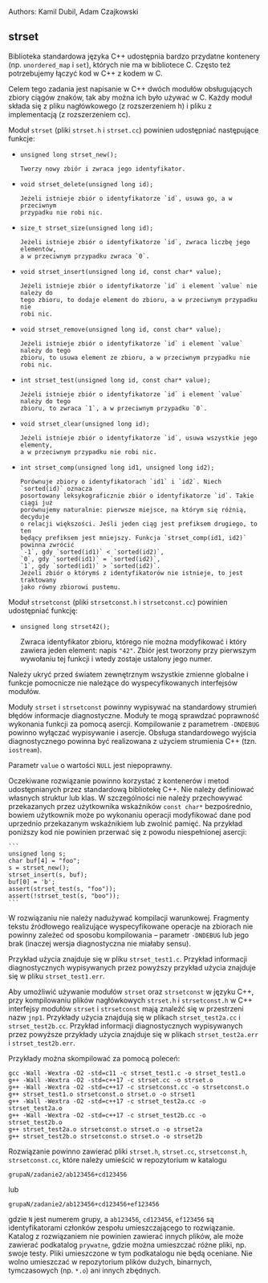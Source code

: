 Authors: Kamil Dubil, Adam Czajkowski

## strset

Biblioteka standardowa języka C++ udostępnia bardzo przydatne kontenery
(np. `unordered_map` i `set`), których nie ma w bibliotece C. Często też
potrzebujemy łączyć kod w C++ z kodem w C.

Celem tego zadania jest napisanie w C++ dwóch modułów obsługujących zbiory
ciągów znaków, tak aby można ich było używać w C. Każdy moduł składa się z pliku
nagłówkowego (z rozszerzeniem h) i pliku z implementacją (z rozszerzeniem cc).

Moduł `strset` (pliki `strset.h` i `strset.cc`) powinien udostępniać następujące
funkcje:

* `unsigned long strset_new();`

      Tworzy nowy zbiór i zwraca jego identyfikator.

* `void strset_delete(unsigned long id);`

      Jeżeli istnieje zbiór o identyfikatorze `id`, usuwa go, a w przeciwnym
      przypadku nie robi nic.

* `size_t strset_size(unsigned long id);`

      Jeżeli istnieje zbiór o identyfikatorze `id`, zwraca liczbę jego elementów,
      a w przeciwnym przypadku zwraca `0`.

* `void strset_insert(unsigned long id, const char* value);`

      Jeżeli istnieje zbiór o identyfikatorze `id` i element `value` nie należy do
      tego zbioru, to dodaje element do zbioru, a w przeciwnym przypadku nie
      robi nic.

* `void strset_remove(unsigned long id, const char* value);`

      Jeżeli istnieje zbiór o identyfikatorze `id` i element `value` należy do tego
      zbioru, to usuwa element ze zbioru, a w przeciwnym przypadku nie robi nic.

* `int strset_test(unsigned long id, const char* value);`

      Jeżeli istnieje zbiór o identyfikatorze `id` i element `value` należy do tego
      zbioru, to zwraca `1`, a w przeciwnym przypadku `0`.

* `void strset_clear(unsigned long id);`

      Jeżeli istnieje zbiór o identyfikatorze `id`, usuwa wszystkie jego elementy,
      a w przeciwnym przypadku nie robi nic.

* `int strset_comp(unsigned long id1, unsigned long id2);`

      Porównuje zbiory o identyfikatorach `id1` i `id2`. Niech `sorted(id)` oznacza
      posortowany leksykograficznie zbiór o identyfikatorze `id`. Takie ciągi już
      porównujemy naturalnie: pierwsze miejsce, na którym się różnią, decyduje
      o relacji większości. Jeśli jeden ciąg jest prefiksem drugiego, to ten
      będący prefiksem jest mniejszy. Funkcja `strset_comp(id1, id2)` powinna zwrócić
      `-1`, gdy `sorted(id1)` < `sorted(id2)`,
      `0`, gdy `sorted(id1)` = `sorted(id2)`,
      `1`, gdy `sorted(id1)` > `sorted(id2)`.
      Jeżeli zbiór o którymś z identyfikatorów nie istnieje, to jest traktowany
      jako równy zbiorowi pustemu.

Moduł `strsetconst` (pliki `strsetconst.h` i `strsetconst.cc`) powinien udostępniać
funkcję:

* `unsigned long strset42();`

    Zwraca identyfikator zbioru, którego nie można modyfikować i który zawiera
    jeden element: napis `"42"`. Zbiór jest tworzony przy pierwszym wywołaniu tej
    funkcji i wtedy zostaje ustalony jego numer.

Należy ukryć przed światem zewnętrznym wszystkie zmienne globalne i funkcje
pomocnicze nie należące do wyspecyfikowanych interfejsów modułów.

Moduły `strset` i `strsetconst` powinny wypisywać na standardowy strumień błędów
informacje diagnostyczne. Moduły te mogą sprawdzać poprawność wykonania funkcji
za pomocą asercji. Kompilowanie z parametrem `-DNDEBUG` powinno wyłączać
wypisywanie i asercje. Obsługa standardowego wyjścia diagnostycznego powinna być
realizowana z użyciem strumienia C++ (tzn. `iostream`).

Parametr `value` o wartości `NULL` jest niepoprawny.

Oczekiwane rozwiązanie powinno korzystać z kontenerów i metod udostępnianych
przez standardową bibliotekę C++. Nie należy definiować własnych struktur lub
klas. W szczególności nie należy przechowywać przekazanych przez użytkownika
wskaźników `const char*` bezpośrednio, bowiem użytkownik może po wykonaniu
operacji modyfikować dane pod uprzednio przekazanym wskaźnikiem lub zwolnić
pamięć. Na przykład poniższy kod nie powinien przerwać się z powodu
niespełnionej asercji:

    ```
    unsigned long s;
    char buf[4] = "foo";
    s = strset_new();
    strset_insert(s, buf);
    buf[0] = 'b';
    assert(strset_test(s, "foo"));
    assert(!strset_test(s, "boo"));
    ```

W rozwiązaniu nie należy nadużywać kompilacji warunkowej. Fragmenty tekstu
źródłowego realizujące wyspecyfikowane operacje na zbiorach nie powinny zależeć
od sposobu kompilowania – parametr `-DNDEBUG` lub jego brak (inaczej wersja
diagnostyczna nie miałaby sensu).

Przykład użycia znajduje się w pliku `strset_test1.c`. Przykład informacji
diagnostycznych wypisywanych przez powyższy przykład użycia znajduje się
w pliku `strset_test1.err`.

Aby umożliwić używanie modułów `strset` oraz `strsetconst` w języku C++, przy
kompilowaniu plików nagłówkowych `strset.h` i `strsetconst.h` w C++ interfejsy
modułów `strset` i `strsetconst` mają znaleźć się w przestrzeni nazw `jnp1`.
Przykłady użycia znajdują się w plikach `strset_test2a.cc` i `strset_test2b.cc`.
Przykład informacji diagnostycznych wypisywanych przez powyższe przykłady
użycia znajduje się w plikach `strset_test2a.err` i `strset_test2b.err`.

Przykłady można skompilować za pomocą poleceń:

```
gcc -Wall -Wextra -O2 -std=c11 -c strset_test1.c -o strset_test1.o
g++ -Wall -Wextra -O2 -std=c++17 -c strset.cc -o strset.o
g++ -Wall -Wextra -O2 -std=c++17 -c strsetconst.cc -o strsetconst.o
g++ strset_test1.o strsetconst.o strset.o -o strset1
g++ -Wall -Wextra -O2 -std=c++17 -c strset_test2a.cc -o strset_test2a.o
g++ -Wall -Wextra -O2 -std=c++17 -c strset_test2b.cc -o strset_test2b.o
g++ strset_test2a.o strsetconst.o strset.o -o strset2a
g++ strset_test2b.o strsetconst.o strset.o -o strset2b
```

Rozwiązanie powinno zawierać pliki `strset.h`, `strset.cc`, `strsetconst.h`,
`strsetconst.cc`, które należy umieścić w repozytorium w katalogu

`grupaN/zadanie2/ab123456+cd123456`

lub

`grupaN/zadanie2/ab123456+cd123456+ef123456`

gdzie `N` jest numerem grupy, a `ab123456`, `cd123456`, `ef123456` są identyfikatorami
członków zespołu umieszczającego to rozwiązanie. Katalog z rozwiązaniem nie
powinien zawierać innych plików, ale może zawierać podkatalog `prywatne`, gdzie
można umieszczać różne pliki, np. swoje testy. Pliki umieszczone w tym
podkatalogu nie będą oceniane. Nie wolno umieszczać w repozytorium plików
dużych, binarnych, tymczasowych (np. `*.o`) ani innych zbędnych.
